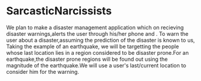 # SarcasticNarcissists
We plan to make a disaster management application which on recieving disaster warnings,alerts the user through his/her phone and .
To warn the user about a disaster,assuming the prediction of the disaster is known to us,
Taking the example of an earthquake, we will be targetting the people whose last location lies in a region considered to be disaster prone.For an earthquake,the disaster prone regions will be found out using the magnitude of the earthquake.We will use a user's last/current location to consider him for the warning.
